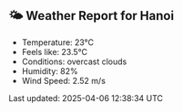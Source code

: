 <!-- WEATHER-START -->
## 🌤 Weather Report for Hanoi

- Temperature: 23°C
- Feels like: 23.5°C
- Conditions: overcast clouds
- Humidity: 82%
- Wind Speed: 2.52 m/s

Last updated: 2025-04-06 12:38:34 UTC
<!-- WEATHER-END -->
